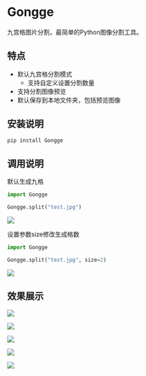 # Gongge

九宫格图片分割，最简单的Python图像分割工具。


## 特点

- 默认九宫格分割模式
  - 支持自定义设置分割数量
- 支持分割图像预览
- 默认保存到本地文件夹，包括预览图像

## 安装说明

```Python
pip install Gongge
```

## 调用说明

默认生成九格

```Python
import Gongge

Gongge.split("test.jpg")
```

![](https://python123.io/api/v1/files/HJ-7cswpc/test-9.jpg)

设置参数size修改生成格数

```Python
import Gongge

Gongge.split("test.jpg", size=2)
```

![](https://python123.io/api/v1/files/B1Xg5sP69/test-4.jpg)


## 效果展示


![](https://python123.io/api/v1/files/Bk-NqoDTc/test-16.jpg)

![](https://python123.io/api/v1/files/BJ7VcoP6c/test-25.jpg)

![](https://python123.io/api/v1/files/BySEqsPpc/test-36.jpg)

![](https://python123.io/api/v1/files/r1w45iDaq/test-49.jpg)

![](https://python123.io/api/v1/files/BydEcsPT9/test-64.jpg)